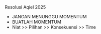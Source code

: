 Resolusi Aqiel 2025
- JANGAN MENUNGGU MOMENTUM
- BUATLAH MOMENTUM 
- Niat >> Pilihan >> Konsekuensi >> Time

